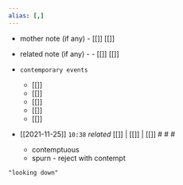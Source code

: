 ```yaml
---
alias: [,]
---
```

- mother note (if any)
		- [[]] [[]]
- related note (if any) -
		- [[]] [[]]
- `contemporary events`
	- [[]]
	- [[]]
	- [[]]
	- [[]]
	- [[]]

- [[2021-11-25]]  `10:38` _related_ [[]] | [[]] | [[]] # # #
	- contemptuous
	- spurn - reject with contempt

```query
"looking down"
```